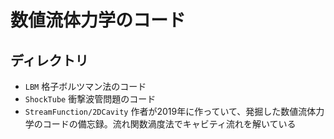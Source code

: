 # 数値流体力学のコード

## ディレクトリ
- `LBM` 格子ボルツマン法のコード
- `ShockTube` 衝撃波管問題のコード
- `StreamFunction/2DCavity` 作者が2019年に作っていて、発掘した数値流体力学のコードの備忘録。流れ関数渦度法でキャビティ流れを解いている
